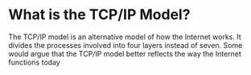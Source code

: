 # What is the TCP/IP Model?

The TCP/IP model is an alternative model of how the Internet works. It divides the processes involved into four layers instead of seven. Some would argue that the TCP/IP model better reflects the way the Internet functions today
